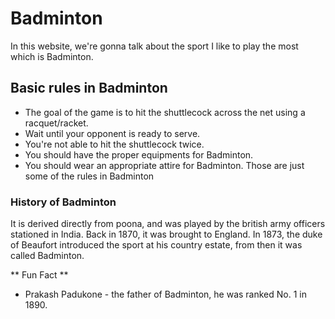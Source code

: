 # Badminton
In this website, we're gonna talk about the sport I like to play the most which is Badminton.

## Basic rules in Badminton
- The goal of the game is to hit the shuttlecock across the net using a racquet/racket.
- Wait until your opponent is ready to serve.
- You're not able to hit the shuttlecock twice.
- You should have the proper equipments for Badminton.
- You should wear an appropriate attire for Badminton.
Those are just some of the rules in Badminton

### History of Badminton
It is derived directly from poona, and was played by the british army officers stationed in India. Back in 1870, it was brought to England. 
In 1873, the duke of Beaufort introduced the sport at his country estate, from then it was called Badminton.

** Fun Fact **
- Prakash Padukone - the father of Badminton, he was ranked No. 1 in 1890. 
